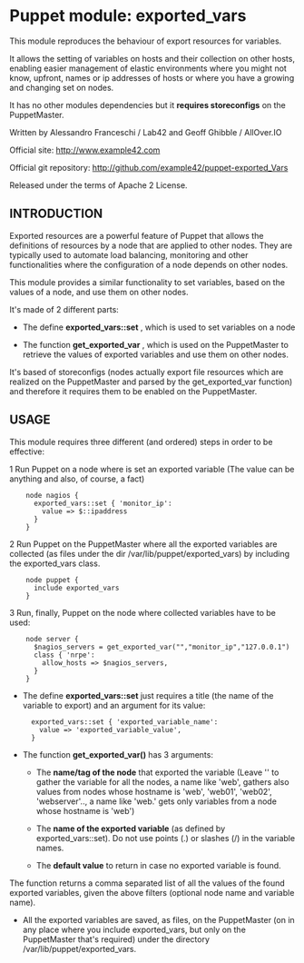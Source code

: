 # Puppet module: exported_vars

This module reproduces the behaviour of export resources for variables.

It allows the setting of variables on hosts and their collection on other hosts, enabling easier management of elastic environments where you might not know, upfront, names or ip addresses of hosts or where you have a growing and changing set on nodes.

It has no other modules dependencies but it **requires storeconfigs** on the PuppetMaster.

Written by Alessandro Franceschi / Lab42 and Geoff Ghibble / AllOver.IO

Official site: http://www.example42.com

Official git repository: http://github.com/example42/puppet-exported_Vars

Released under the terms of Apache 2 License.


## INTRODUCTION

Exported resources are a powerful feature of Puppet that allows the definitions of resources by a node that are applied to other nodes. They are typically used to automate load balancing, monitoring and other functionalities where the configuration of a node depends on other nodes.

This module provides a similar functionality to set variables, based on the values of a node, and use them on other nodes.

It's made of 2 different parts:

* The define **exported_vars::set** , which is used to set variables on a node

* The function **get_exported_var** , which is used on the PuppetMaster to retrieve the values of exported variables and use them on other nodes.

It's based of storeconfigs (nodes actually export file resources which are realized on the PuppetMaster and parsed by the get_exported_var function) and therefore it requires them to be enabled on the PuppetMaster.


## USAGE

This module requires three different (and ordered) steps in order to be effective:

 1 Run Puppet on a node where is set an exported variable (The value can be anything and also, of course, a fact)

        node nagios {
          exported_vars::set { 'monitor_ip':
            value => $::ipaddress
          }
        }

 2 Run Puppet on the PuppetMaster where all the exported variables are collected (as files under the dir /var/lib/puppet/exported_vars) by including the exported_vars class.

        node puppet {
          include exported_vars
        }

 3 Run, finally, Puppet on the node where collected variables have to be used:

        node server {
          $nagios_servers = get_exported_var("","monitor_ip","127.0.0.1")
          class { 'nrpe':
            allow_hosts => $nagios_servers,
          }
        }


* The define **exported_vars::set** just requires a title (the name of the variable to export) and an argument for its value:

        exported_vars::set { 'exported_variable_name':
          value => 'exported_variable_value',
        }


* The function **get_exported_var()** has 3 arguments:

  - The **name/tag of the node** that exported the variable (Leave '' to gather the variable for all the nodes, a name like 'web', gathers also values from nodes whose hostname is 'web', 'web01', 'web02', 'webserver'.., a name like 'web\.' gets only variables from a node whose hostname is 'web')

  - The **name of the exported variable** (as defined by exported_vars::set). Do not use points (.) or slashes (/) in the variable names.

  - The **default value** to return in case no exported variable is found.

The function returns a comma separated list of all the values of the found exported variables, given the above filters (optional node name and variable name).

* All the exported variables are saved, as files, on the PuppetMaster (on in any place where you include exported_vars, but only on the PuppetMaster that's required) under the directory /var/lib/puppet/exported_vars.



